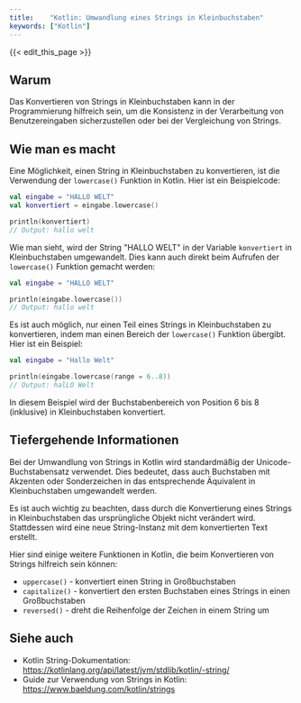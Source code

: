 ```yaml
---
title:    "Kotlin: Umwandlung eines Strings in Kleinbuchstaben"
keywords: ["Kotlin"]
---
```


{{< edit_this_page >}}

## Warum

Das Konvertieren von Strings in Kleinbuchstaben kann in der Programmierung hilfreich sein, um die Konsistenz in der Verarbeitung von Benutzereingaben sicherzustellen oder bei der Vergleichung von Strings.

## Wie man es macht

Eine Möglichkeit, einen String in Kleinbuchstaben zu konvertieren, ist die Verwendung der `lowercase()` Funktion in Kotlin. Hier ist ein Beispielcode:

```Kotlin
val eingabe = "HALLO WELT"
val konvertiert = eingabe.lowercase()

println(konvertiert)
// Output: hallo welt
```

Wie man sieht, wird der String "HALLO WELT" in der Variable `konvertiert` in Kleinbuchstaben umgewandelt. Dies kann auch direkt beim Aufrufen der `lowercase()` Funktion gemacht werden:

```Kotlin
val eingabe = "HALLO WELT"

println(eingabe.lowercase())
// Output: hallo welt
```

Es ist auch möglich, nur einen Teil eines Strings in Kleinbuchstaben zu konvertieren, indem man einen Bereich der `lowercase()` Funktion übergibt. Hier ist ein Beispiel:

```Kotlin
val eingabe = "Hallo Welt"

println(eingabe.lowercase(range = 6..8))
// Output: halLO Welt
```

In diesem Beispiel wird der Buchstabenbereich von Position 6 bis 8 (inklusive) in Kleinbuchstaben konvertiert.

## Tiefergehende Informationen

Bei der Umwandlung von Strings in Kotlin wird standardmäßig der Unicode-Buchstabensatz verwendet. Dies bedeutet, dass auch Buchstaben mit Akzenten oder Sonderzeichen in das entsprechende Äquivalent in Kleinbuchstaben umgewandelt werden.

Es ist auch wichtig zu beachten, dass durch die Konvertierung eines Strings in Kleinbuchstaben das ursprüngliche Objekt nicht verändert wird. Stattdessen wird eine neue String-Instanz mit dem konvertierten Text erstellt.

Hier sind einige weitere Funktionen in Kotlin, die beim Konvertieren von Strings hilfreich sein können:

- `uppercase()` - konvertiert einen String in Großbuchstaben
- `capitalize()` - konvertiert den ersten Buchstaben eines Strings in einen Großbuchstaben
- `reversed()` - dreht die Reihenfolge der Zeichen in einem String um

## Siehe auch

- Kotlin String-Dokumentation: https://kotlinlang.org/api/latest/jvm/stdlib/kotlin/-string/
- Guide zur Verwendung von Strings in Kotlin: https://www.baeldung.com/kotlin/strings